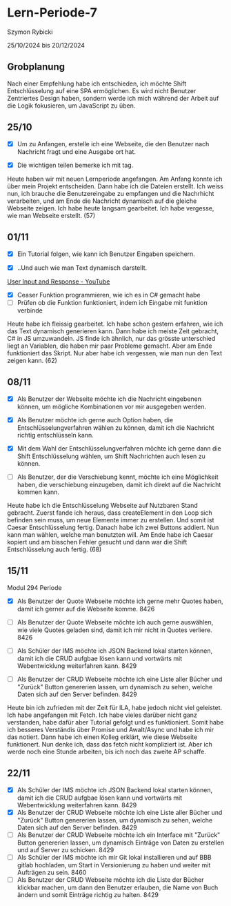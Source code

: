 # Lern-Periode-7

Szymon Rybicki

25/10/2024 bis 20/12/2024

## Grobplanung

Nach einer Empfehlung habe ich entschieden, ich möchte Shift Entschlüsselung auf eine SPA ermöglichen. Es wird nicht Benutzer Zentriertes Design haben, sondern werde ich mich während der Arbeit auf die Logik fokusieren, um JavaScript zu üben.

## 25/10

- [x] Um zu Anfangen, erstelle ich eine Webseite, die den Benutzer nach Nachricht fragt und eine Ausgabe ort hat.

- [x] Die wichtigen teilen bemerke ich mit tag.

Heute haben wir mit neuen Lernperiode angefangen. Am Anfang konnte ich über mein Projekt entscheiden. Dann habe ich die Dateien erstellt. Ich weiss nun, ich brauche die Benutzereingabe zu empfangen und die Nachrhicht verarbeiten, und am Ende die Nachricht dynamisch auf die gleiche Webseite zeigen. Ich habe heute langsam gearbeitet. Ich habe vergesse, wie man Webseite erstellt. (57)

## 01/11

- [x] Ein Tutorial folgen, wie kann ich Benutzer Eingaben speichern.

- [x] ..Und auch wie man Text dynamisch darstellt. 

[User Input and Response - YouTube](https://www.youtube.com/watch?v=KB6Yg5hNrqc)

- [x] Ceaser Funktion programmieren, wie ich es in C# gemacht habe
- [ ] Prüfen ob die Funktion funktioniert, indem ich Eingabe mit funktion verbinde

Heute habe ich fleissig gearbeitet. Ich habe schon gestern erfahren, wie ich das Text dynamisch generieren kann. Dann habe ich meiste Zeit gebracht, C# in JS umzuwandeln. JS finde ich ähnlich, nur das grösste unterschied liegt an Variablen, die haben mir paar Probleme gemacht. Aber am Ende funktioniert das Skript. Nur aber habe ich vergessen, wie man nun den Text zeigen kann. (62)

## 08/11

- [x] Als Benutzer der Webseite möchte ich die Nachricht eingebenen können, um mögliche Kombinationen vor mir ausgegeben werden.

- [x] Als Benutzer möchte ich gerne auch Option haben, die Entschlüsselungverfahren wählen zu können, damit ich die Nachricht richtig entschlüsseln kann.

- [x] Mit dem Wahl der Entschlüsselungverfahren möchte ich gerne dann die Shift Entschlüsselung wählen, um Shift Nachrichten auch lesen zu können.

- [ ] Als Benutzer, der die Verschiebung kennt, möchte ich eine Möglichkeit haben, die verschiebung einzugeben, damit ich direkt auf die Nachricht kommen kann.

Heute habe ich die Entschlüsselung Webseite auf Nutzbaren Stand gebracht. Zuerst fande ich heraus, dass createElement in den Loop sich befinden sein muss, um neue Elemente immer zu erstellen. Und somit ist Caesar Entschlüsselung fertig. Danach habe ich zwei Buttons addiert. Nun kann man wählen, welche man benutzten will. Am Ende habe ich Caesar kopiert und am bisschen Fehler gesucht und dann war die Shift Entschlüsselung auch fertig. (68)

## 15/11

Modul 294 Periode

- [x] Als Benutzer der Quote Webseite möchte ich gerne mehr Quotes haben, damit ich gerner auf die Webseite komme. 8426
- [ ] Als Benutzer der Quote Webseite möchte ich auch gerne auswählen, wie viele Quotes geladen sind, damit ich mir nicht in Quotes verliere. 8426
- [ ] Als Schüler der IMS möchte ich JSON Backend lokal starten können, damit ich die CRUD aufgbae lösen kann und vortwärts mit Webentwicklung weiterfahren kann. 8429
- [ ] Als Benutzer der CRUD Webseite möchte ich eine Liste aller Bücher und "Zurück" Button genererien lassen, um dynamisch zu sehen, welche Daten sich auf den Server befinden.  8429



Heute bin ich zufrieden mit der Zeit für ILA, habe jedoch nicht viel geleistet. Ich habe angefangen mit Fetch. Ich habe vieles darüber nicht ganz verstanden, habe dafür aber Tutorial gefolgt und es funktioniert. Somit habe ich besseres Verständis über Promise und AwaIt/Async und habe ich mir das notiert. Dann habe ich einen Kolleg erklärt, wie diese Webseite funktionert. Nun denke ich, dass das fetch nicht kompliziert ist. Aber ich werde noch eine Stunde arbeiten, bis ich noch das zweite AP schaffe.



## 22/11

- [x] Als Schüler der IMS möchte ich JSON Backend lokal starten können, damit ich die CRUD aufgbae lösen kann und vortwärts mit Webentwicklung weiterfahren kann. 8429
- [x] Als Benutzer der CRUD Webseite möchte ich eine Liste aller Bücher und "Zurück" Button genererien lassen, um dynamisch zu sehen, welche Daten sich auf den Server befinden. 8429
- [ ] Als Benutzer der CRUD Webseite möchte ich ein Interface mit "Zurück" Button genererien lassen, um dynamisch Einträge von Daten zu erstellen und auf Server zu schicken. 8429 
- [ ] Als Schüler der IMS möchte ich mir Git lokal installieren und auf BBB gitlab hochladen, um Start in Versionierung zu haben und weiter mit Aufträgen zu sein. 8460
- [ ] Als Benutzer der CRUD Webseite möchte ich die Liste der Bücher klickbar machen, um dann den Benutzer erlauben, die Name von Buch ändern und somit Einträge richtig zu halten. 8429 

